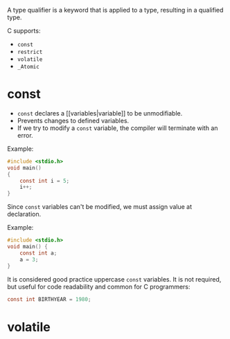 A type qualifier is a keyword that is applied to a type, resulting in a qualified type.

C supports:
- `const`
- `restrict`
- `volatile`
- `_Atomic`

# const

- `const` declares a [[variables|variable]] to be unmodifiable.
- Prevents changes to defined variables.
- If we try to modify a `const` variable, the compiler will terminate with an error.

Example:

```C
#include <stdio.h>
void main()
{
    const int i = 5;
    i++;
}
```

Since `const` variables can't be modified, we must assign value at declaration.

Example:

```c
#include <stdio.h>
void main() {
    const int a;
    a = 3;
}
```

It is considered good practice uppercase `const` variables. It is not required, but useful for code readability and common for C programmers:

```c
const int BIRTHYEAR = 1980;
```

# volatile